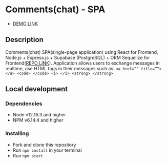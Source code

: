 # Comments(chat) - SPA

- [DEMO LINK](https://vadymbaranov.github.io/comments_SPA_frontend)

## Description
Comments(chat) SPA(single-page application) using React for Frontend, Node.js + Express.js + Supabase (PostgreSQL) + ORM Sequelize for Frontend([REPO LINK](https://github.com/vadymbaranov/comments_SPA_frontend)).
Application allows users to exchange messages in realtime, use HTML tags in their messages such as: `<a href=”” title=””> </a> <code> </code> <i> </i> <strong> </strong>`

## Local development

### Dependencies
* Node v12.16.3 and higher
* NPM v6.14.4 and higher


### Installing
* Fork and clone this repository
* Run `npm install` in your terminal
* Run `npm start`
